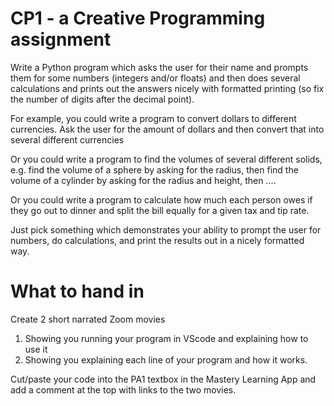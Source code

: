 # CP1 - a Creative Programming assignment

Write a Python program which asks the user for their name
and prompts them for some numbers (integers and/or floats) 
and then does several calculations and prints out the answers nicely
with formatted printing (so fix the number of digits after the decimal point).

For example, you could write a program to convert dollars to different currencies.
Ask the user for the amount of dollars and then convert that into several different currencies

Or you could write a program to find the volumes of several different solids, 
e.g. find the volume of a sphere by asking for the radius,
then find the volume of a cylinder by asking for the radius and height,
then ....

Or you could write a program to calculate how much each person owes 
if they go out to dinner and split the bill equally for a given tax and tip rate.

Just pick something which demonstrates your ability to prompt the user for numbers, do calculations, 
and print the results out in a nicely formatted way.

# What to hand in
Create 2 short narrated Zoom movies
1. Showing you running your program in VScode and explaining how to use it
2. Showing you explaining each line of your program and how it works.

Cut/paste your code into the PA1 textbox in the Mastery Learning App and add a comment at the top with links to the two movies.
            
